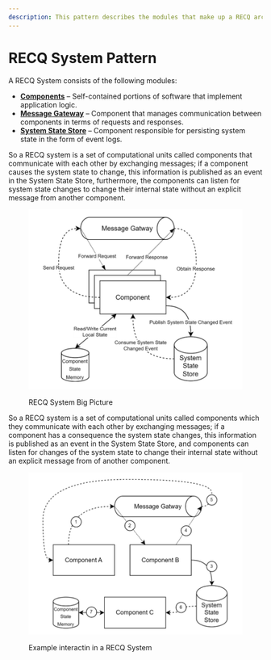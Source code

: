 ```yaml
---
description: This pattern describes the modules that make up a RECQ architecture.
---
```


# RECQ System Pattern

A RECQ System consists of the following modules:

* [**Components**](component.md) – Self-contained portions of software that implement application logic.
* [**Message Gateway**](message-gateway.md) – Component that manages communication between components in terms of requests and responses.
* [**System State Store**](system-state-store.md) – Component responsible for persisting system state in the form of event logs.

So a RECQ system is a set of computational units called components that communicate with each other by exchanging messages; if a component causes the system state to change, this information is published as an event in the System State Store, furthermore, the components can listen for system state changes to change their internal state without an explicit message from another component.

<figure><img src="../../.gitbook/assets/image (38).png" alt=""><figcaption><p>RECQ System Big Picture</p></figcaption></figure>

So a RECQ system is a set of computational units called components which they communicate with each other by exchanging messages; if a component has a consequence the system state changes, this information is published as an event in the System State Store, and components can listen for changes of the system state to change their internal state without an explicit message from of another component.

<figure><img src="../../.gitbook/assets/image (34).png" alt=""><figcaption><p>Example interactin in a RECQ System</p></figcaption></figure>

